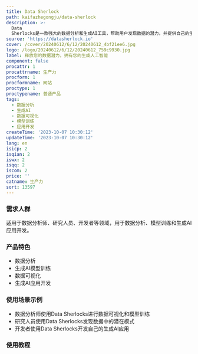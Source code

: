 ```yaml
---
title: Data Sherlock
path: kaifazhegongju/data-sherlock
description: >-
  Data
  Sherlocks是一款强大的数据分析和生成AI工具，帮助用户发现数据的潜力，并提供自己的生成AI模型。它提供多种功能和优势，包括数据可视化、模型训练、生成AI应用等。定价灵活，适用于个人和企业用户。
source: 'https://datasherlock.io'
cover: /cover/20240612/6/12/20240612_4bf21ee6.jpg
logo: /logo/20240612/6/12/20240612_759c9930.jpg
label: 释放您的数据潜力，拥有您的生成人工智能
component: false
procattr: 1
procattrname: 生产力
procform: 1
procformname: 网站
proctype: 1
proctypename: 普通产品
tags:
  - 数据分析
  - 生成AI
  - 数据可视化
  - 模型训练
  - 应用开发
createTime: '2023-10-07 10:30:12'
updateTime: '2023-10-07 10:30:12'
lang: en
isicp: 2
isqian: 2
iswx: 2
isqq: 2
iscom: 2
price: ''
catname: 生产力
sort: 13597
---
```




### 需求人群
适用于数据分析师、研究人员、开发者等领域，用于数据分析、模型训练和生成AI应用开发。

### 产品特色
- 数据分析
- 生成AI模型训练
- 数据可视化
- 生成AI应用开发

### 使用场景示例
- 数据分析师使用Data Sherlocks进行数据可视化和模型训练
- 研究人员使用Data Sherlocks发现数据中的潜在模式
- 开发者使用Data Sherlocks开发自己的生成AI应用

### 使用教程


  
